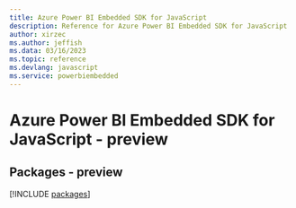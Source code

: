 ```yaml
---
title: Azure Power BI Embedded SDK for JavaScript
description: Reference for Azure Power BI Embedded SDK for JavaScript
author: xirzec
ms.author: jeffish
ms.data: 03/16/2023
ms.topic: reference
ms.devlang: javascript
ms.service: powerbiembedded
---
```

# Azure Power BI Embedded SDK for JavaScript - preview
## Packages - preview
[!INCLUDE [packages](power-bi-embedded-index.md)]
